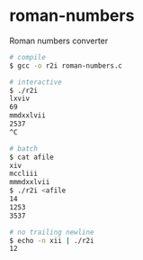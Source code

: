 # roman-numbers
Roman numbers converter

```bash
# compile
$ gcc -o r2i roman-numbers.c

# interactive
$ ./r2i
lxviv
69
mmdxxlvii
2537
^C

# batch
$ cat afile
xiv
mccliii
mmmdxxlvii
$ ./r2i <afile
14
1253
3537

# no trailing newline
$ echo -n xii | ./r2i
12
```
